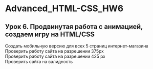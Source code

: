 # Advanced_HTML-CSS_HW6
## Урок 6. Продвинутая работа с анимацией, создаем игру на HTML/CSS

Создать мобильную версию для всех 5 страниц интернет-магазина </br>
Проверить работу сайта на разрешении 375px </br>
Проверить работу сайта на разрешении 425 px </br>
Проверить сайта на валидность </br>
